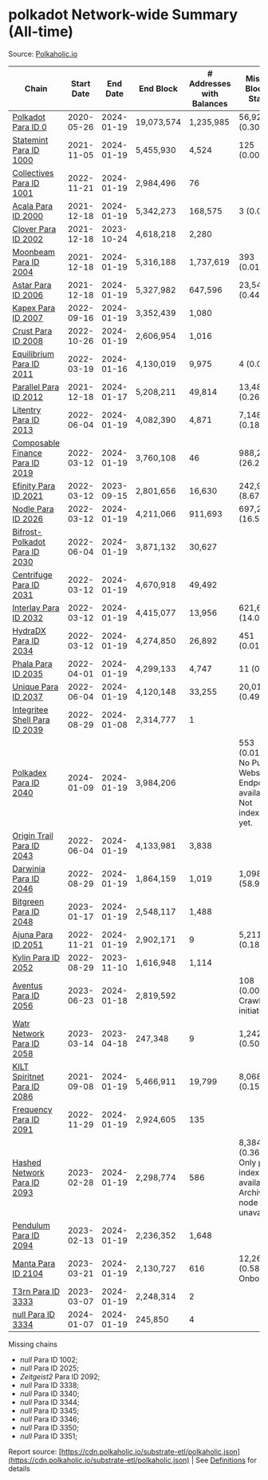 # polkadot Network-wide Summary (All-time)

Source: [Polkaholic.io](https://polkaholic.io)


| Chain            | Start Date | End Date | End Block | # Addresses with Balances | Missing Blocks / Status |
| ---------------- | ---------- | ---------| --------- | ------------------------- | ----------------------- |
| [Polkadot Para ID 0](/polkadot/0-polkadot) | 2020-05-26 | 2024-01-19 | 19,073,574 |  1,235,985 | 56,926 (0.30%)  |
| [Statemint Para ID 1000](/polkadot/1000-statemint) | 2021-11-05 | 2024-01-19 | 5,455,930 |  4,524 | 125 (0.00%)  |
| [Collectives Para ID 1001](/polkadot/1001-collectives) | 2022-11-21 | 2024-01-19 | 2,984,496 |  76 |    |
| [Acala Para ID 2000](/polkadot/2000-acala) | 2021-12-18 | 2024-01-19 | 5,342,273 |  168,575 | 3 (0.00%)  |
| [Clover Para ID 2002](/polkadot/2002-clover) | 2021-12-18 | 2023-10-24 | 4,618,218 |  2,280 |    |
| [Moonbeam Para ID 2004](/polkadot/2004-moonbeam) | 2021-12-18 | 2024-01-19 | 5,316,188 |  1,737,619 | 393 (0.01%)  |
| [Astar Para ID 2006](/polkadot/2006-astar) | 2021-12-18 | 2024-01-19 | 5,327,982 |  647,596 | 23,544 (0.44%)  |
| [Kapex Para ID 2007](/polkadot/2007-kapex) | 2022-09-16 | 2024-01-19 | 3,352,439 |  1,080 |    |
| [Crust Para ID 2008](/polkadot/2008-crust) | 2022-10-26 | 2024-01-19 | 2,606,954 |  1,016 |    |
| [Equilibrium Para ID 2011](/polkadot/2011-equilibrium) | 2022-03-19 | 2024-01-16 | 4,130,019 |  9,975 | 4 (0.00%)  |
| [Parallel Para ID 2012](/polkadot/2012-parallel) | 2021-12-18 | 2024-01-17 | 5,208,211 |  49,814 | 13,489 (0.26%)  |
| [Litentry Para ID 2013](/polkadot/2013-litentry) | 2022-06-04 | 2024-01-19 | 4,082,390 |  4,871 | 7,148 (0.18%)  |
| [Composable Finance Para ID 2019](/polkadot/2019-composable) | 2022-03-12 | 2024-01-19 | 3,760,108 |  46 | 988,228 (26.28%)  |
| [Efinity Para ID 2021](/polkadot/2021-efinity) | 2022-03-12 | 2023-09-15 | 2,801,656 |  16,630 | 242,949 (8.67%)  |
| [Nodle Para ID 2026](/polkadot/2026-nodle) | 2022-03-12 | 2024-01-19 | 4,211,066 |  911,693 | 697,249 (16.56%)  |
| [Bifrost-Polkadot Para ID 2030](/polkadot/2030-bifrost-dot) | 2022-06-04 | 2024-01-19 | 3,871,132 |  30,627 |    |
| [Centrifuge Para ID 2031](/polkadot/2031-centrifuge) | 2022-03-12 | 2024-01-19 | 4,670,918 |  49,492 |    |
| [Interlay Para ID 2032](/polkadot/2032-interlay) | 2022-03-12 | 2024-01-19 | 4,415,077 |  13,956 | 621,626 (14.08%)  |
| [HydraDX Para ID 2034](/polkadot/2034-hydradx) | 2022-03-12 | 2024-01-19 | 4,274,850 |  26,892 | 451 (0.01%)  |
| [Phala Para ID 2035](/polkadot/2035-phala) | 2022-04-01 | 2024-01-19 | 4,299,133 |  4,747 | 11 (0.00%)  |
| [Unique Para ID 2037](/polkadot/2037-unique) | 2022-06-04 | 2024-01-19 | 4,120,148 |  33,255 | 20,019 (0.49%)  |
| [Integritee Shell Para ID 2039](/polkadot/2039-integritee-shell) | 2022-08-29 | 2024-01-08 | 2,314,777 |  1 |    |
| [Polkadex Para ID 2040](/polkadot/2040-polkadex) | 2024-01-09 | 2024-01-19 | 3,984,206 |   | 553 (0.01%) No Public Websocket Endpoint available: Not indexing yet. |
| [Origin Trail Para ID 2043](/polkadot/2043-origintrail) | 2022-06-04 | 2024-01-19 | 4,133,981 |  3,838 |    |
| [Darwinia Para ID 2046](/polkadot/2046-darwinia) | 2022-08-29 | 2024-01-19 | 1,864,159 |  1,019 | 1,098,047 (58.90%)  |
| [Bitgreen Para ID 2048](/polkadot/2048-bitgreen) | 2023-01-17 | 2024-01-19 | 2,548,117 |  1,488 |    |
| [Ajuna Para ID 2051](/polkadot/2051-ajuna) | 2022-11-21 | 2024-01-19 | 2,902,171 |  9 | 5,211 (0.18%)  |
| [Kylin Para ID 2052](/polkadot/2052-kylin) | 2022-08-29 | 2023-11-10 | 1,616,948 |  1,114 |    |
| [Aventus Para ID 2056](/polkadot/2056-aventus) | 2023-06-23 | 2024-01-18 | 2,819,592 |   | 108 (0.00%) Crawling initiated |
| [Watr Network Para ID 2058](/polkadot/2058-watr) | 2023-03-14 | 2023-04-18 | 247,348 |  9 | 1,242 (0.50%)  |
| [KILT Spiritnet Para ID 2086](/polkadot/2086-kilt) | 2021-09-08 | 2024-01-19 | 5,466,911 |  19,799 | 8,068 (0.15%)  |
| [Frequency Para ID 2091](/polkadot/2091-frequency) | 2022-11-29 | 2024-01-19 | 2,924,605 |  135 |    |
| [Hashed Network Para ID 2093](/polkadot/2093-hashed) | 2023-02-28 | 2024-01-19 | 2,298,774 |  586 | 8,384 (0.36%) Only partial index available: Archive node unavailable |
| [Pendulum Para ID 2094](/polkadot/2094-pendulum) | 2023-02-13 | 2024-01-19 | 2,236,352 |  1,648 |    |
| [Manta Para ID 2104](/polkadot/2104-manta) | 2023-03-21 | 2024-01-19 | 2,130,727 |  616 | 12,262 (0.58%) Onboarding |
| [T3rn Para ID 3333](/polkadot/3333-t3rn) | 2023-03-07 | 2024-01-19 | 2,248,314 |  2 |    |
| [null Para ID 3334](/polkadot/3334-polkadot-onboarding-3334) | 2024-01-07 | 2024-01-19 | 245,850 |  4 |    |

Missing chains


* *null* Para ID 1002; 
* *null* Para ID 2025; 
* *Zeitgeist2* Para ID 2092; 
* *null* Para ID 3338; 
* *null* Para ID 3340; 
* *null* Para ID 3344; 
* *null* Para ID 3345; 
* *null* Para ID 3346; 
* *null* Para ID 3350; 
* *null* Para ID 3351; 

Report source: [https://cdn.polkaholic.io/substrate-etl/polkaholic.json](https://cdn.polkaholic.io/substrate-etl/polkaholic.json) | See [Definitions](/DEFINITIONS.md) for details
